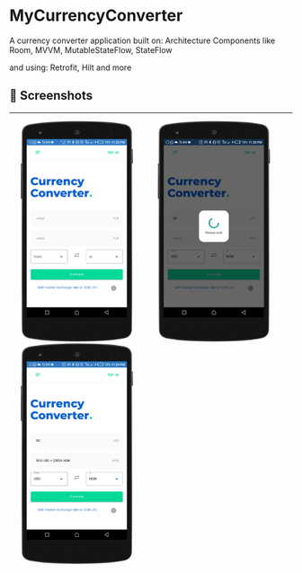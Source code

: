 # MyCurrencyConverter

A currency converter application built on:
Architecture Components like
Room,
MVVM,
MutableStateFlow,
StateFlow

and using:
Retrofit,
Hilt and more

 ## 📸 Screenshots
---------------------------------

<div>  

<img src="/screenshots/index.png" height="auto" width="200" hspace="20">

<img src="/screenshots/loading.png" height="auto" width="200" hspace="20">

<img src="/screenshots/converted.png" height="auto" width="200" hspace="20">

</div>
